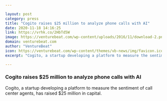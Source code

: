```yaml
---

layout: post
category: press
title: "Cogito raises $25 million to analyze phone calls with AI"
date: 2020-11-18 14:16:25
link: https://vrhk.co/2HbTd5W
image: https://venturebeat.com/wp-content/uploads/2016/11/download-2.png?w=1200&strip=all
domain: venturebeat.com
author: "VentureBeat"
icon: https://venturebeat.com/wp-content/themes/vb-news/img/favicon.ico
excerpt: "Cogito, a startup developing a platform to measure the sentiment of call center agents, has raised $25 million in capital."

---
```


### Cogito raises $25 million to analyze phone calls with AI

Cogito, a startup developing a platform to measure the sentiment of call center agents, has raised $25 million in capital.